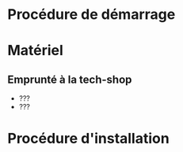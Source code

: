 Procédure de démarrage
==================

Matériel
==================

## Emprunté à la tech-shop

* ???
* ???


Procédure d'installation
==================
